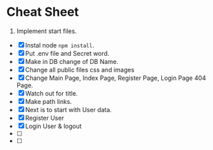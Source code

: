 # Cheat Sheet

1. Implement start files. 
- [x] Instal node `npm install`.
- [x] Put .env file and Secret word.
- [X] Make in DB change of DB Name.
- [x] Change all public files css and images
- [x] Change Main Page, Index Page, Register Page, Login Page 404 Page.
- [x] Watch out for title. 
- [x] Make path links. 
- [x] Next is to start with User data. 
- [x] Register User 
- [x] Login User & logout 
- [ ] 
- [ ] 
